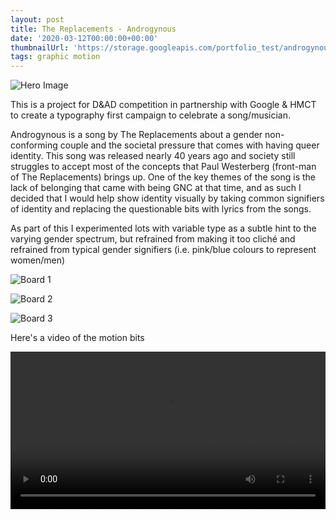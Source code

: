 ```yaml
---
layout: post
title: The Replacements - Androgynous
date: '2020-03-12T00:00:00+00:00'
thumbnailUrl: 'https://storage.googleapis.com/portfolio_test/androgynous/Hero.png'
tags: graphic motion
---
```


![Hero Image]({{page.thumbnailUrl}})

This is a project for D&AD competition in partnership with Google & HMCT to create a typography first campaign to celebrate a song/musician. 

Androgynous is a song by The Replacements about a gender non-conforming couple and the societal pressure that comes with having queer identity. This song was released nearly 40 years ago and society still struggles to accept most of the concepts that Paul Westerberg (front-man of The Replacements) brings up. One of the key themes of the song is the lack of belonging that came with being GNC at that time, and as such I decided that I would help show identity visually by taking common signifiers of identity and replacing the questionable bits with lyrics from the songs. 

As part of this I experimented lots with variable type as a subtle hint to the varying gender spectrum, but refrained from making it too cliché and refrained from typical gender signifiers (i.e. pink/blue colours to represent women/men)

![Board 1](https://storage.googleapis.com/portfolio_test/androgynous/A3%20Board%201.png)

![Board 2](https://storage.googleapis.com/portfolio_test/androgynous/A3%20Board%202.png)

![Board 3](https://storage.googleapis.com/portfolio_test/androgynous/A3%20Board%203.png)

Here's a video of the motion bits

<video loop="true" controls="controls" style="width:100%">
	<source src="https://storage.googleapis.com/portfolio_test/androgynous/PUTPUT2_2.webm">
</video>